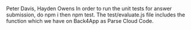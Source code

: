 Peter Davis, Hayden Owens
In order to run the unit tests for answer submission, do npm i then npm test. The test/evaluate.js file includes the function which we have on Back4App as Parse Cloud Code.
